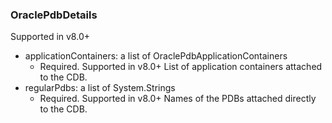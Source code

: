 ### OraclePdbDetails
Supported in v8.0+

- applicationContainers: a list of OraclePdbApplicationContainers
  - Required. Supported in v8.0+
  List of application containers attached to the CDB.
- regularPdbs: a list of System.Strings
  - Required. Supported in v8.0+
  Names of the PDBs attached directly to the CDB.
